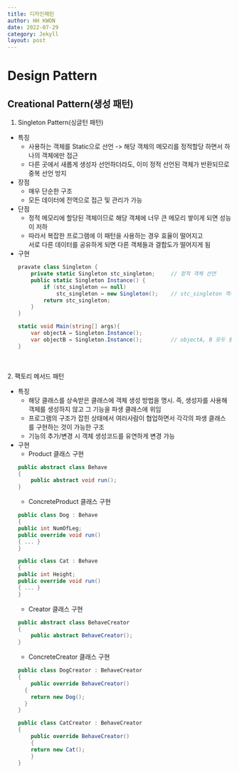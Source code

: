 ```yaml
---
title: 디자인패턴
author: HH KWON
date: 2022-07-29
category: Jekyll
layout: post
---
```


# Design Pattern

## Creational Pattern(생성 패턴)
1. Singleton Pattern(싱글턴 패턴)
- 특징
    - 사용하는 객체를 Static으로 선언 -> 해당 객체의 메모리를 정적할당 하면서 하나의 객체에만 접근
    - 다른 곳에서 새롭게 생성자 선언하더라도, 이미 정적 선언된 객체가 반환되므로 중복 선언 방지
- 장점
    - 매우 단순한 구조
    - 모든 데이터에 전역으로 접근 및 관리가 가능
- 단점
    - 정적 메모리에 할당된 객체이므로 해당 객체에 너무 큰 메모리 쌓이게 되면 성능이 저하
    - 따라서 복잡한 프로그램에 이 패턴을 사용하는 경우 효율이 떨어지고<br>서로 다른 데이터를 공유하게 되면 다른 객체들과 결합도가 떨어지게 됨
- 구현
    ```c#
    pravate class Singleton {
        private static Singleton stc_singleton;     // 정적 객체 선언
        public static Singleton Instance() {
            if (stc_singleton == null)
                stc_singleton = new Singleton();    // stc_singleton 객체의 중복선언을 방지
            return stc_singleton;
        }
    }
    ```
    ```c#
    static void Main(string[] args){
        var objectA = Singleton.Instance();
        var objectB = Singleton.Instance();         // objectA, B 모두 동일한 객체
    }
    ```
<br><br>
2. 팩토리 메서드 패턴
- 특징
    - 해당 클래스를 상속받은 클래스에 객체 생성 방법을 명시. 즉, 생성자를 사용해 객체를 생성하지 않고 그 기능을 파생 클래스에 위임
    - 프로그램의 구조가 잡힌 상태에서 여러사람이 협업하면서 각각의 파생 클래스를 구현하는 것이 가능한 구조
    - 기능의 추가/변경 시 객체 생성코드를 유연하게 변경 가능
- 구현
    - Product 클래스 구현
    ```c#
    public abstract class Behave
    {
        public abstract void run();
    }
    ```
    - ConcreteProduct 클래스 구현
    ```c#
    public class Dog : Behave
  {
    public int NumOfLeg;
    public override void run()
    { ... }
  }
  
  public class Cat : Behave
  {
    public int Height;
    public override void run()
    { ... }
  }     
  ```
    - Creator 클래스 구현
    ```c#
    public abstract class BehaveCreator
    {
        public abstract BehaveCreator();
    }
    ```
    - ConcreteCreator 클래스 구현
    ```c#
    public class DogCreator : BehaveCreator
  {
        public override BehaveCreator()
      {
        return new Dog();
      }
  }
  
  public class CatCreator : BehaveCreator
  {
        public override BehaveCreator()
        {
        return new Cat();
        }
  }
    ```